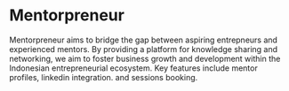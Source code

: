 # Mentorpreneur

Mentorpreneur aims to bridge the gap between aspiring entrepneurs and experienced mentors.
By providing a platform for knowledge sharing and networking, we aim to foster business growth and development
within the Indonesian entrepreneurial ecosystem. Key features include mentor profiles, linkedin integration.
and sessions booking.
